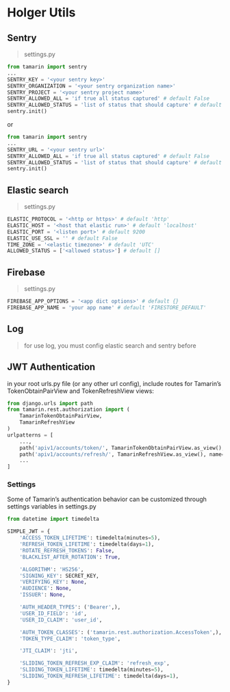 # Holger Utils


## Sentry
> settings.py
```python
from tamarin import sentry
...
SENTRY_KEY = '<your sentry key>'
SENTRY_ORGANIZATION = '<your sentry organization name>'
SENTRY_PROJECT = '<your sentry project name>'
SENTRY_ALLOWED_ALL = 'if true all status captured' # default False
SENTRY_ALLOWED_STATUS = 'list of status that should capture' # default []
sentry.init()
```
or
```python
from tamarin import sentry
...
SENTRY_URL = '<your sentry url>'
SENTRY_ALLOWED_ALL = 'if true all status captured' # default False
SENTRY_ALLOWED_STATUS = 'list of status that should capture' # default []
sentry.init()
``` 
 

## Elastic search
> settings.py
```python
ELASTIC_PROTOCOL = '<http or https>' # default 'http'
ELASTIC_HOST = '<host that elastic run>' # default 'localhost'
ELASTIC_PORT = '<listen port>' # default 9200
ELASTIC_USE_SSL = '' # default False
TIME_ZONE = '<elastic timezone>' # default 'UTC'
ALLOWED_STATUS = ['<allowed status>'] # default []
```

## Firebase
> settings.py
```python
FIREBASE_APP_OPTIONS = '<app dict options>' # default {}
FIREBASE_APP_NAME = 'your app name' # default 'FIRESTORE_DEFAULT'
```


## Log
> for use log, you must config elastic search and sentry before



## JWT Authentication
in your root urls.py file (or any other url config), 
include routes for Tamarin’s 
TokenObtainPairView and TokenRefreshView views:
```python
from django.urls import path
from tamarin.rest.authorization import (
    TamarinTokenObtainPairView,
    TamarinRefreshView
)
urlpatterns = [
    ...,
    path('apiv1/accounts/token/', TamarinTokenObtainPairView.as_view(), name='token_obtain_pair'),
    path('apiv1/accounts/refresh/', TamarinRefreshView.as_view(), name='token_refresh'),
    ...
]
```
### Settings
Some of Tamarin’s authentication behavior can be 
customized through settings variables in settings.py
```python
from datetime import timedelta

SIMPLE_JWT = {
    'ACCESS_TOKEN_LIFETIME': timedelta(minutes=5),
    'REFRESH_TOKEN_LIFETIME': timedelta(days=1),
    'ROTATE_REFRESH_TOKENS': False,
    'BLACKLIST_AFTER_ROTATION': True,

    'ALGORITHM': 'HS256',
    'SIGNING_KEY': SECRET_KEY,
    'VERIFYING_KEY': None,
    'AUDIENCE': None,
    'ISSUER': None,

    'AUTH_HEADER_TYPES': ('Bearer',),
    'USER_ID_FIELD': 'id',
    'USER_ID_CLAIM': 'user_id',

    'AUTH_TOKEN_CLASSES': ('tamarin.rest.authorization.AccessToken',),
    'TOKEN_TYPE_CLAIM': 'token_type',

    'JTI_CLAIM': 'jti',

    'SLIDING_TOKEN_REFRESH_EXP_CLAIM': 'refresh_exp',
    'SLIDING_TOKEN_LIFETIME': timedelta(minutes=5),
    'SLIDING_TOKEN_REFRESH_LIFETIME': timedelta(days=1),
}
```